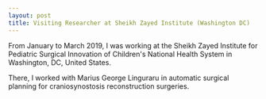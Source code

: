 ```yaml
---
layout: post
title: Visiting Researcher at Sheikh Zayed Institute (Washington DC)
---
```


From January to March 2019, I was working at the Sheikh Zayed Institute for Pediatric Surgical Innovation of Children's National Health System in Washington, DC, United States. 

There, I worked with Marius George Linguraru in automatic surgical planning for craniosynostosis reconstruction surgeries.
